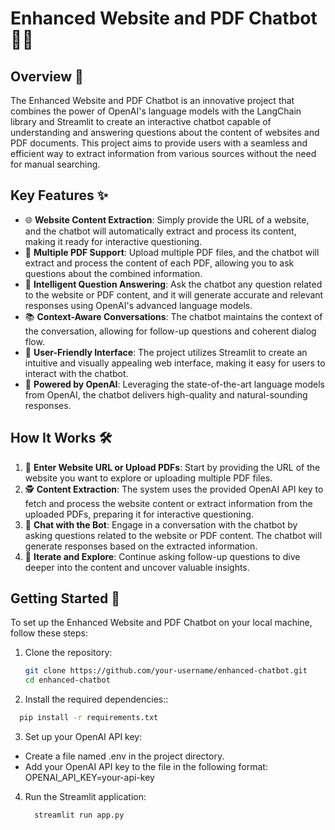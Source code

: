 # Enhanced Website and PDF Chatbot 🤖💬

## Overview 📝

The Enhanced Website and PDF Chatbot is an innovative project that combines the power of OpenAI's language models with the LangChain library and Streamlit to create an interactive chatbot capable of understanding and answering questions about the content of websites and PDF documents. This project aims to provide users with a seamless and efficient way to extract information from various sources without the need for manual searching.

## Key Features ✨

- 🌐 **Website Content Extraction**: Simply provide the URL of a website, and the chatbot will automatically extract and process its content, making it ready for interactive questioning.
- 📄 **Multiple PDF Support**: Upload multiple PDF files, and the chatbot will extract and process the content of each PDF, allowing you to ask questions about the combined information.
- 🤔 **Intelligent Question Answering**: Ask the chatbot any question related to the website or PDF content, and it will generate accurate and relevant responses using OpenAI's advanced language models.
- 📚 **Context-Aware Conversations**: The chatbot maintains the context of the conversation, allowing for follow-up questions and coherent dialog flow.
- 🎨 **User-Friendly Interface**: The project utilizes Streamlit to create an intuitive and visually appealing web interface, making it easy for users to interact with the chatbot.
- 🚀 **Powered by OpenAI**: Leveraging the state-of-the-art language models from OpenAI, the chatbot delivers high-quality and natural-sounding responses.

## How It Works 🛠️

1. 🔗 **Enter Website URL or Upload PDFs**: Start by providing the URL of the website you want to explore or uploading multiple PDF files.
2. 🕵️ **Content Extraction**: The system uses the provided OpenAI API key to fetch and process the website content or extract information from the uploaded PDFs, preparing it for interactive questioning.
3. 💬 **Chat with the Bot**: Engage in a conversation with the chatbot by asking questions related to the website or PDF content. The chatbot will generate responses based on the extracted information.
4. 🔄 **Iterate and Explore**: Continue asking follow-up questions to dive deeper into the content and uncover valuable insights.

## Getting Started 🚀

To set up the Enhanced Website and PDF Chatbot on your local machine, follow these steps:

1. Clone the repository:
   ```bash
   git clone https://github.com/your-username/enhanced-chatbot.git
   cd enhanced-chatbot
    ```
2. Install the required dependencies::
  ```bash
    pip install -r requirements.txt
  ```
3. Set up your OpenAI API key:
  * Create a file named .env in the project directory.
  * Add your OpenAI API key to the file in the following format:
    OPENAI_API_KEY=your-api-key
    
4. Run the Streamlit application:
   ```bash
     streamlit run app.py
   ```
